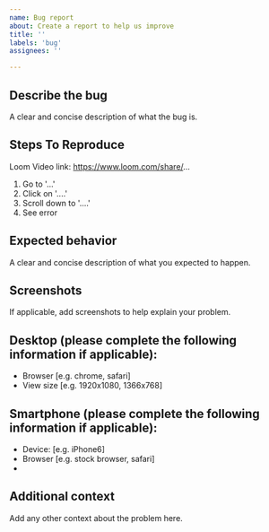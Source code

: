 ```yaml
---
name: Bug report
about: Create a report to help us improve
title: ''
labels: 'bug'
assignees: ''

---
```


## Describe the bug
A clear and concise description of what the bug is.

## Steps To Reproduce
Loom Video link: https://www.loom.com/share/...

1. Go to '...'
2. Click on '....'
3. Scroll down to '....'
4. See error

## Expected behavior
A clear and concise description of what you expected to happen.

## Screenshots
If applicable, add screenshots to help explain your problem.

## Desktop (please complete the following information if applicable):
 - Browser [e.g. chrome, safari]
 - View size [e.g. 1920x1080, 1366x768]

## Smartphone (please complete the following information if applicable):
 - Device: [e.g. iPhone6]
 - Browser [e.g. stock browser, safari]
 - 
## Additional context
Add any other context about the problem here.